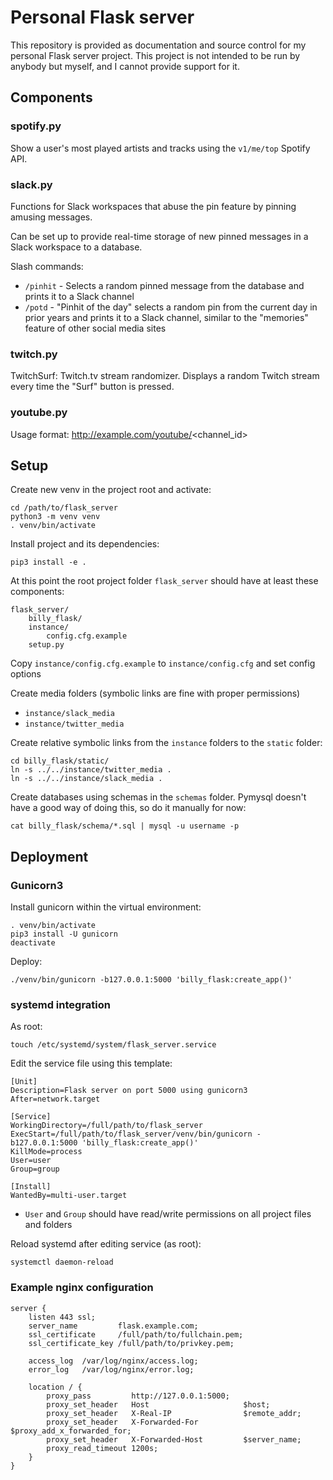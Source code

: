 # Personal Flask server

This repository is provided as documentation and source control for my personal Flask server project. This project is not intended to be run by anybody but myself, and I cannot provide support for it.

## Components

### <span>spotify.py</span>

Show a user's most played artists and tracks using the `v1/me/top` Spotify API.

### <span>slack.py</span>

Functions for Slack workspaces that abuse the pin feature by pinning amusing messages.

Can be set up to provide real-time storage of new pinned messages in a Slack workspace to a database.

Slash commands:
- `/pinhit` - Selects a random pinned message from the database and prints it to a Slack channel
- `/potd` - "Pinhit of the day" selects a random pin from the current day in prior years and prints it to a Slack channel, similar to the "memories" feature of other social media sites

### <span>twitch.py</span>

TwitchSurf: Twitch.tv stream randomizer. Displays a random Twitch stream every time the "Surf" button is pressed.

### <span>youtube.py</span>

Usage format: http://example.com/youtube/<channel_id>

## Setup

Create new venv in the project root and activate:

```shell
cd /path/to/flask_server
python3 -m venv venv
. venv/bin/activate
```

Install project and its dependencies:

```shell
pip3 install -e .
```

At this point the root project folder `flask_server` should have at least these components:

```
flask_server/
    billy_flask/
    instance/
        config.cfg.example
    setup.py
```

Copy `instance/config.cfg.example` to `instance/config.cfg` and set config options

Create media folders (symbolic links are fine with proper permissions)

  * `instance/slack_media`
  * `instance/twitter_media`

Create relative symbolic links from the `instance` folders to the `static` folder:

```shell
cd billy_flask/static/
ln -s ../../instance/twitter_media .
ln -s ../../instance/slack_media .
```

Create databases using schemas in the `schemas` folder. Pymysql doesn't have a good way of doing this, so do it manually for now:

```shell
cat billy_flask/schema/*.sql | mysql -u username -p
```

## Deployment

### Gunicorn3

Install gunicorn within the virtual environment:

```shell
. venv/bin/activate
pip3 install -U gunicorn
deactivate
```

Deploy: 

```shell
./venv/bin/gunicorn -b127.0.0.1:5000 'billy_flask:create_app()'
```

### systemd integration

As root:

```shell
touch /etc/systemd/system/flask_server.service
```

Edit the service file using this template:

```properties
[Unit]
Description=Flask server on port 5000 using gunicorn3
After=network.target

[Service]
WorkingDirectory=/full/path/to/flask_server
ExecStart=/full/path/to/flask_server/venv/bin/gunicorn -b127.0.0.1:5000 'billy_flask:create_app()'
KillMode=process
User=user
Group=group

[Install]
WantedBy=multi-user.target
```
- `User` and `Group` should have read/write permissions on all project files and folders

Reload systemd after editing service (as root):

```shell
systemctl daemon-reload
```

### Example nginx configuration

```nginx
server {
    listen 443 ssl;
    server_name         flask.example.com;
    ssl_certificate     /full/path/to/fullchain.pem;
    ssl_certificate_key /full/path/to/privkey.pem;

    access_log  /var/log/nginx/access.log;
    error_log   /var/log/nginx/error.log;

    location / {
        proxy_pass         http://127.0.0.1:5000;
        proxy_set_header   Host                     $host;
        proxy_set_header   X-Real-IP                $remote_addr;
        proxy_set_header   X-Forwarded-For          $proxy_add_x_forwarded_for;
        proxy_set_header   X-Forwarded-Host         $server_name;
        proxy_read_timeout 1200s;
    }
}
```
